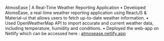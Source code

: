 AtmosEase  |   A Real-Time Weather Reporting Application
      • Developed AtomsEase, a real-time weather reporting application using ReactJS & Material-ui that allows users to fetch up-to-date weather information.
      • Used OpenWeatherMap API to import accurate and current weather data, including temperature, humidity and conditions.
      • Deployed the web-app on Netlify which can be accessed here : [atmosease.netlify.app](https://atmosease.netlify.app/)
